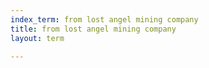 ```yaml
---
index_term: from lost angel mining company
title: from lost angel mining company
layout: term

---
```

